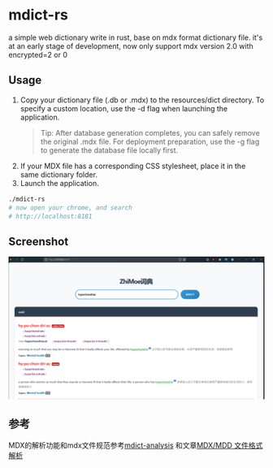 # mdict-rs

a simple web dictionary write in rust, base on mdx format dictionary file.
it's at an early stage of development, now only support mdx version 2.0 with encrypted=2 or 0

## Usage

1. Copy your dictionary file (.db or .mdx) to the resources/dict directory. To specify a custom location, use the -d flag when launching the application.
   > Tip: After database generation completes, you can safely remove the original .mdx file. For deployment preparation, use the -g flag to generate the database file locally first.
2. If your MDX file has a corresponding CSS stylesheet, place it in the same dictionary folder.
3. Launch the application.

```bash
./mdict-rs
# now open your chrome, and search
# http://localhost:8181
```

## Screenshot

![screenshot](screenshot.png)

## 参考

MDX的解析功能和mdx文件规范参考[mdict-analysis](https://bitbucket.org/xwang/mdict-analysis/src/master/)
和文章[MDX/MDD 文件格式解析](http://einverne.github.io/post/2018/08/mdx-mdd-file-format.html)
